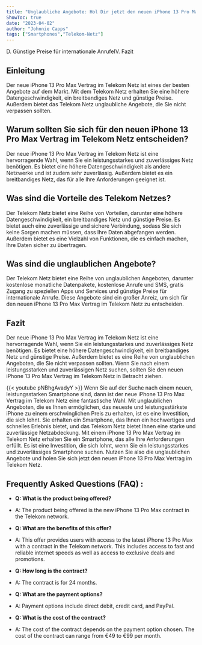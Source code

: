 ```yaml
---
title: "Unglaubliche Angebote: Hol Dir jetzt den neuen iPhone 13 Pro Max Vertrag im Telekom Netz!"
ShowToc: true 
date: "2023-04-02"
author: "Johnnie Capps" 
tags: ["Smartphones","Telekom-Netz"]
---
```

D. Günstige Preise für internationale AnrufeIV. Fazit

## Einleitung
Der neue iPhone 13 Pro Max Vertrag im Telekom Netz ist eines der besten Angebote auf dem Markt. Mit dem Telekom Netz erhalten Sie eine höhere Datengeschwindigkeit, ein breitbandiges Netz und günstige Preise. Außerdem bietet das Telekom Netz unglaubliche Angebote, die Sie nicht verpassen sollten.

## Warum sollten Sie sich für den neuen iPhone 13 Pro Max Vertrag im Telekom Netz entscheiden?

Der neue iPhone 13 Pro Max Vertrag im Telekom Netz ist eine hervorragende Wahl, wenn Sie ein leistungsstarkes und zuverlässiges Netz benötigen. Es bietet eine höhere Datengeschwindigkeit als andere Netzwerke und ist zudem sehr zuverlässig. Außerdem bietet es ein breitbandiges Netz, das für alle Ihre Anforderungen geeignet ist.

## Was sind die Vorteile des Telekom Netzes?

Der Telekom Netz bietet eine Reihe von Vorteilen, darunter eine höhere Datengeschwindigkeit, ein breitbandiges Netz und günstige Preise. Es bietet auch eine zuverlässige und sichere Verbindung, sodass Sie sich keine Sorgen machen müssen, dass Ihre Daten abgefangen werden. Außerdem bietet es eine Vielzahl von Funktionen, die es einfach machen, Ihre Daten sicher zu übertragen.

## Was sind die unglaublichen Angebote?

Der Telekom Netz bietet eine Reihe von unglaublichen Angeboten, darunter kostenlose monatliche Datenpakete, kostenlose Anrufe und SMS, gratis Zugang zu speziellen Apps und Services und günstige Preise für internationale Anrufe. Diese Angebote sind ein großer Anreiz, um sich für den neuen iPhone 13 Pro Max Vertrag im Telekom Netz zu entscheiden.

## Fazit

Der neue iPhone 13 Pro Max Vertrag im Telekom Netz ist eine hervorragende Wahl, wenn Sie ein leistungsstarkes und zuverlässiges Netz benötigen. Es bietet eine höhere Datengeschwindigkeit, ein breitbandiges Netz und günstige Preise. Außerdem bietet es eine Reihe von unglaublichen Angeboten, die Sie nicht verpassen sollten. Wenn Sie nach einem leistungsstarken und zuverlässigen Netz suchen, sollten Sie den neuen iPhone 13 Pro Max Vertrag im Telekom Netz in Betracht ziehen.

{{< youtube pNBhgAvadyY >}} 
Wenn Sie auf der Suche nach einem neuen, leistungsstarken Smartphone sind, dann ist der neue iPhone 13 Pro Max Vertrag im Telekom Netz eine fantastische Wahl. Mit unglaublichen Angeboten, die es Ihnen ermöglichen, das neueste und leistungsstärkste iPhone zu einem erschwinglichen Preis zu erhalten, ist es eine Investition, die sich lohnt. Sie erhalten ein Smartphone, das Ihnen ein hochwertiges und schnelles Erlebnis bietet, und das Telekom Netz bietet Ihnen eine starke und zuverlässige Netzabdeckung. Mit einem iPhone 13 Pro Max Vertrag im Telekom Netz erhalten Sie ein Smartphone, das alle Ihre Anforderungen erfüllt. Es ist eine Investition, die sich lohnt, wenn Sie ein leistungsstarkes und zuverlässiges Smartphone suchen. Nutzen Sie also die unglaublichen Angebote und holen Sie sich jetzt den neuen iPhone 13 Pro Max Vertrag im Telekom Netz.

## Frequently Asked Questions (FAQ) :
- **Q: What is the product being offered?** 
- A: The product being offered is the new iPhone 13 Pro Max contract in the Telekom network. 

- **Q: What are the benefits of this offer?** 
- A: This offer provides users with access to the latest iPhone 13 Pro Max with a contract in the Telekom network. This includes access to fast and reliable internet speeds as well as access to exclusive deals and promotions. 

- **Q: How long is the contract?** 
- A: The contract is for 24 months. 

- **Q: What are the payment options?** 
- A: Payment options include direct debit, credit card, and PayPal. 

- **Q: What is the cost of the contract?** 
- A: The cost of the contract depends on the payment option chosen. The cost of the contract can range from €49 to €99 per month.


